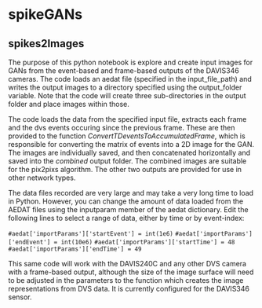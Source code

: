 # spikeGANs

## spikes2Images
The purpose of this python notebook is explore and create input images for GANs from the event-based and frame-based outputs of the DAVIS346 cameras. The code loads an aedat file (specified in the input_file_path) and writes the output images to a directory specified using the output_folder variable. Note that the code will create three sub-directories in the output folder and place images within those.

The code loads the data from the specified input file, extracts each frame and the dvs events occuring since the previous frame. These are then provided to the function *ConvertTDeventsToAccumulatedFrame*, which is responsible for converting the matrix of events into a 2D image for the GAN. The images are individually saved, and then concatenated horizontally and saved into the *combined* output folder. The combined images are suitable for the pix2pixs algorithm. The other two outputs are provided for use in other network types.

The data files recorded are very large and may take a very long time to load in Python. However, you can change the amount of data loaded from the AEDAT files using the inputparam member of the aedat dictionary. Edit the following lines to select a range of data, either by time or by event-index:

`#aedat['importParams']['startEvent'] = int(1e6)`
`#aedat['importParams']['endEvent'] = int(10e6)`
`#aedat['importParams']['startTime'] = 48`
`#aedat['importParams']['endTime'] = 49`

This same code will work with the DAVIS240C and any other DVS camera with a frame-based output, although the size of the image surface will need to be adjusted in the parameters to the function which creates the image representations from DVS data. It is currently configured for the DAVIS346 sensor.
